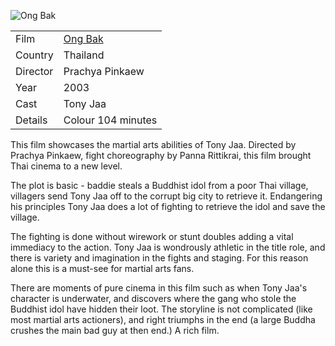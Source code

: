 ![Ong Bak](ong_bak.jpg)

| | |
|-|-|
Film|[Ong Bak](https://www.imdb.com/title/tt0368909/)
Country|Thailand
Director|Prachya Pinkaew
Year|2003
Cast|Tony Jaa
Details|Colour 104 minutes

This film showcases the martial arts abilities of Tony Jaa. Directed by Prachya Pinkaew, fight choreography by Panna Rittikrai, this film brought Thai cinema to a new level.

The plot is basic - baddie steals a Buddhist idol from a poor Thai village, villagers send Tony Jaa off to the corrupt big city to retrieve it. Endangering his principles Tony Jaa does a lot of fighting to retrieve the idol and save the village.

The fighting is done without wirework or stunt doubles adding a vital immediacy to the action. Tony Jaa is wondrously athletic in the title role, and there is variety and imagination in the fights and staging. For this reason alone this is a must-see for martial arts fans.

There are moments of pure cinema in this film such as when Tony Jaa's character is underwater, and discovers where the gang who stole the Buddhist idol have hidden their loot. The storyline is not complicated (like most martial arts actioners), and right triumphs in the end (a large Buddha crushes the main bad guy at then end.) A rich film.
